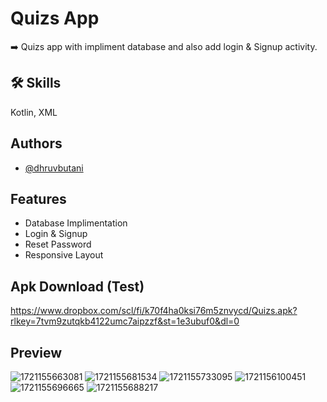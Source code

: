# Quizs App
➡️ Quizs app with impliment database and also add login & Signup activity.

## 🛠 Skills
Kotlin, XML

## Authors

- [@dhruvbutani](https://www.github.com/dhruvbutani2910)

## Features

- Database Implimentation
- Login & Signup
- Reset Password
- Responsive Layout

## Apk Download (Test)
https://www.dropbox.com/scl/fi/k70f4ha0ksi76m5znvycd/Quizs.apk?rlkey=7tvm9zutqkb4122umc7aipzzf&st=1e3ubuf0&dl=0


## Preview
![1721155663081](https://github.com/user-attachments/assets/97919287-83aa-4a03-a563-8e5895ff66fe)
![1721155681534](https://github.com/user-attachments/assets/7893eaed-1b6e-4cf0-b54a-8467735786f7)
![1721155733095](https://github.com/user-attachments/assets/2a3f5e7a-3b99-4edd-9d0d-c34a1c8836ff)
![1721156100451](https://github.com/user-attachments/assets/ef271fe7-b947-424b-9e74-3b39f4d46469)
![1721155696665](https://github.com/user-attachments/assets/32a09079-a4fb-4b68-80fb-99166cb5f882)
![1721155688217](https://github.com/user-attachments/assets/b7f18644-ded6-4890-83b7-2340ec4d96b3)









